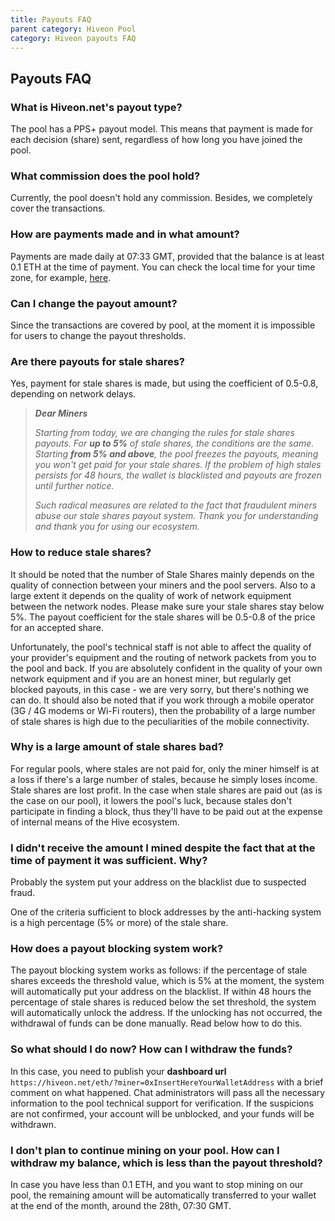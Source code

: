 ```yaml
---
title: Payouts FAQ
parent category: Hiveon Pool
category: Hiveon payouts FAQ
---
```

## Payouts FAQ
### What is Hiveon.net's payout type?
The pool has a PPS+ payout model. This means that payment is made for each decision (share) sent, regardless of how long you have joined the pool.

### What commission does the pool hold?
Currently, the pool doesn't hold any commission. Besides, we completely cover the transactions.

### How are payments made and in what amount?
Payments are made daily at 07:33 GMT, provided that the balance is at least 0.1 ETH at the time of payment.
You can check the local time for your time zone, for example, <a href="https://time100.ru/GMT">here</a>.

### Can I change the payout amount?
Since the transactions are covered by pool, at the moment it is impossible for users to change the payout thresholds.

### Are there payouts for stale shares?
Yes, payment for stale shares is made, but using the coefficient of 0.5-0.8, depending on network delays.


> __*Dear Miners*__
>
> _Starting from today, we are changing the rules for stale shares payouts. For **up to 5%** of stale shares, the conditions are the same. Starting **from 5% and above**, the pool freezes the payouts, meaning you won't get paid for your stale shares. If the problem of high stales persists for 48 hours, the wallet is blacklisted and payouts are frozen until further notice._
>
> _Such radical measures are related to the fact that fraudulent miners abuse our stale shares payout system. Thank you for understanding and thank you for using our ecosystem._

### How to reduce stale shares?
It should be noted that the number of Stale Shares mainly depends on the quality of connection between your miners and the pool servers. Also to a large extent it depends on the quality of work of network equipment between the network nodes. Please make sure your stale shares stay below 5%. The payout coefficient for the stale shares will be 0.5-0.8 of the price for an accepted share.

Unfortunately, the pool's technical staff is not able to affect the quality of your provider's equipment and the routing of network packets from you to the pool and back. If you are absolutely confident in the quality of your own network equipment and if you are an honest miner, but regularly get blocked payouts, in this case - we are very sorry, but there's nothing we can do. It should also be noted that if you work through a mobile operator (3G / 4G modems or Wi-Fi routers), then the probability of a large number of stale shares is high due to the peculiarities of the mobile connectivity.

### Why is a large amount of stale shares bad?
For regular pools, where stales are not paid for, only the miner himself is at a loss if there's a large number of stales, because he simply loses income. Stale shares are lost profit. In the case when stale shares are paid out (as is the case on our pool), it lowers the pool's luck, because stales don't participate in finding a block, thus they'll have to be paid out at the expense of internal means of the Hive ecosystem.

### I didn't receive the amount I mined despite the fact that at the time of payment it was sufficient. Why?
Probably the system put your address on the blacklist due to suspected fraud.

One of the criteria sufficient to block addresses by the anti-hacking system is a high percentage (5% or more) of the stale share.

### How does a payout blocking system work?
The payout blocking system works as follows: if the percentage of stale shares exceeds the threshold value, which is 5% at the moment, the system will automatically put your address on the blacklist. If within 48 hours the percentage of stale shares is reduced below the set threshold, the system will automatically unlock the address. If the unlocking has not occurred, the withdrawal of funds can be done manually. Read below how to do this.

### So what should I do now? How can I withdraw the funds?
In this case, you need to publish your **dashboard url** `https://hiveon.net/eth/?miner=0xInsertHereYourWalletAddress` with a brief comment on what happened. Chat administrators will pass all the necessary information to the pool technical support for verification. If the suspicions are not confirmed, your account will be unblocked, and your funds will be withdrawn.

### I don't plan to continue mining on your pool. How can I withdraw my balance, which is less than the payout threshold?
In case you have less than 0.1 ETH, and you want to stop mining on our pool, the remaining amount will be automatically transferred to your wallet at the end of the month, around the 28th, 07:30 GMT.
